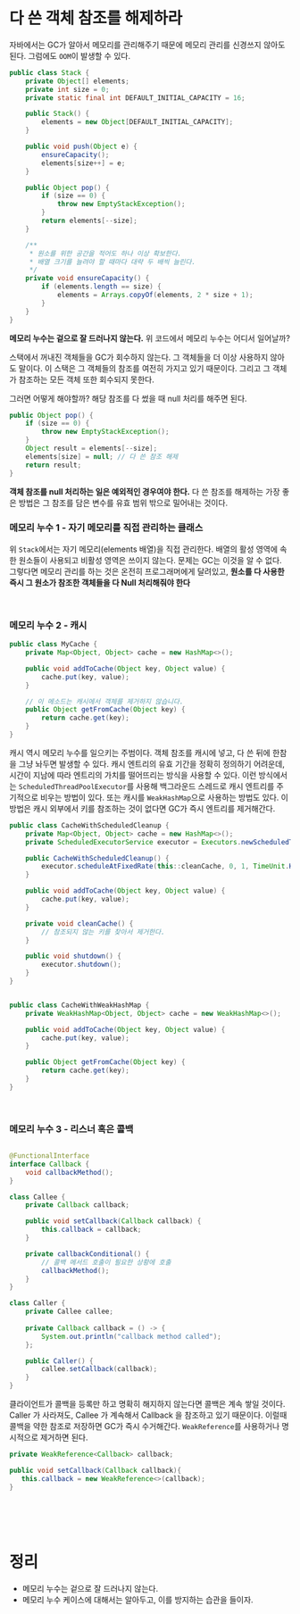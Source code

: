 # 다 쓴 객체 참조를 해제하라

자바에서는 GC가 알아서 메모리를 관리해주기 때문에 메모리 관리를 신경쓰지 않아도 된다.
그럼에도 `OOM`이 발생할 수 있다.

```Java
public class Stack {
    private Object[] elements;
    private int size = 0;
    private static final int DEFAULT_INITIAL_CAPACITY = 16;

    public Stack() {
        elements = new Object[DEFAULT_INITIAL_CAPACITY];
    }

    public void push(Object e) {
        ensureCapacity();
        elements[size++] = e;
    }

    public Object pop() {
        if (size == 0) {
            throw new EmptyStackException();
        }
        return elements[--size];
    }

    /**
     * 원소를 위한 공간을 적어도 하나 이상 확보한다.
     * 배열 크기를 늘려야 할 때마다 대략 두 배씩 늘린다.
     */
    private void ensureCapacity() {
        if (elements.length == size) {
            elements = Arrays.copyOf(elements, 2 * size + 1);
        }
    }
}
```

**메모리 누수는 겉으로 잘 드러나지 않는다.** 위 코드에서 메모리 누수는 어디서 일어날까?

스택에서 꺼내진 객체들을 GC가 회수하지 않는다. 그 객체들을 더 이상 사용하지 않아도 말이다.
이 스택은 그 객체들의 참조를 여전히 가지고 있기 때문이다. 
그리고 그 객체가 참조하는 모든 객체 또한 회수되지 못한다.

그러면 어떻게 해야할까? 해당 참조를 다 썼을 때 null 처리를 해주면 된다.

```Java
public Object pop() {
    if (size == 0) {
        throw new EmptyStackException();
    }
    Object result = elements[--size];
    elements[size] = null; // 다 쓴 참조 해제
    return result;
}
```

**객체 참조를 null 처리하는 일은 예외적인 경우여야 한다.** 다 쓴 참조를 해제하는 가장 좋은 방법은 그 참조를 담은 변수를 유효 범위 밖으로 밀어내는 것이다.

### 메모리 누수 1 - 자기 메모리를 직접 관리하는 클래스

위 `Stack`에서는 자기 메모리(elements 배열)을 직접 관리한다. 배열의 활성 영역에 속한 원소들이 사용되고 비활성 영역은 쓰이지 않는다.
문제는 GC는 이것을 알 수 없다. 그렇다면 메모리 관리를 하는 것은 온전히 프로그래머에게 달려있고, **원소를 다 사용한 즉시 그 원소가 참조한 객체들을 다 Null 처리해줘야 한다**

<br>

### 메모리 누수 2 - 캐시


```Java
public class MyCache {
    private Map<Object, Object> cache = new HashMap<>();

    public void addToCache(Object key, Object value) {
        cache.put(key, value);
    }

    // 이 메소드는 캐시에서 객체를 제거하지 않습니다.
    public Object getFromCache(Object key) {
        return cache.get(key);
    }
}
```

캐시 역시 메모리 누수를 일으키는 주범이다. 객체 참조를 캐시에 넣고, 다 쓴 뒤에 한참을 그냥 놔두면 발생할 수 있다.
캐시 엔트리의 유효 기간을 정확히 정의하기 어려운데, 시간이 지남에 따라 엔트리의 가치를 떨어뜨리는 방식을 사용할 수 있다.
이런 방식에서는 `ScheduledThreadPoolExecutor`를 사용해 백그라운드 스레드로 캐시 엔트리를 주기적으로 비우는 방법이 있다.
또는 캐시를 `WeakHashMap`으로 사용하는 방법도 있다. 이 방법은 캐시 외부에서 키를 참조하는 것이 없다면 GC가 즉시 엔트리를 제거해간다.

```Java
public class CacheWithScheduledCleanup {
    private Map<Object, Object> cache = new HashMap<>();
    private ScheduledExecutorService executor = Executors.newScheduledThreadPool(1); // 주기적으로 캐시 메모리 비우는 방법

    public CacheWithScheduledCleanup() {
        executor.scheduleAtFixedRate(this::cleanCache, 0, 1, TimeUnit.HOURS);
    }

    public void addToCache(Object key, Object value) {
        cache.put(key, value);
    }

    private void cleanCache() {
        // 참조되지 않는 키를 찾아서 제거한다.
    }

    public void shutdown() {
        executor.shutdown();
    }
}


public class CacheWithWeakHashMap {
    private WeakHashMap<Object, Object> cache = new WeakHashMap<>();

    public void addToCache(Object key, Object value) {
        cache.put(key, value);
    }

    public Object getFromCache(Object key) {
        return cache.get(key);
    }
}
```

<br>

### 메모리 누수 3 - 리스너 혹은 콜백

```Java

@FunctionalInterface
interface Callback {
    void callbackMethod();
}

class Callee {
    private Callback callback;

    public void setCallback(Callback callback) {
        this.callback = callback;
    }

    private callbackConditional() {
        // 콜백 메서드 호출이 필요한 상황에 호출
        callbackMethod();
    }
}

class Caller {
    private Callee callee;
    
    private Callback callback = () -> {
        System.out.println("callback method called");
    };

    public Caller() {
        callee.setCallback(callback);
    }
}
```

클라이언트가 콜백을 등록만 하고 명확히 해지하지 않는다면 콜백은 계속 쌓일 것이다.
Caller 가 사라져도, Callee 가 계속해서 Callback 을 참조하고 있기 때문이다.
이럴때 콜백을 약한 참조로 저장하면 GC가 즉시 수거해간다. `WeakReference`를 사용하거나 명시적으로 제거하면 된다.

 ```Java
private WeakReference<Callback> callback;

public void setCallback(Callback callback){
    this.callback = new WeakReference<>(callback);
}
```

<br><br><br>

# 정리

- 메모리 누수는 겉으로 잘 드러나지 않는다.
- 메모리 누수 케이스에 대해서는 알아두고, 이를 방지하는 습관을 들이자.